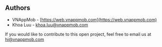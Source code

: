 Authors
-------

* VNAppMob - [https://web.vnappmob.com](https://web.vnappmob.com)
* Khoa Luu - [khoa.luu@vnappmob.com](mailto:khoa.luu@vnappmob.com)

If you would like to contribute to this open project, feel free to email us at [hi@vnappmob.com](mailto:hi@vnappmob.com)
